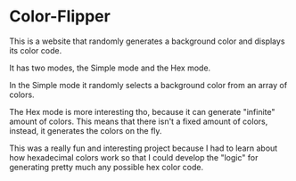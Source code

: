 # Color-Flipper

This is a website that randomly generates a background color and displays its color code.

It has two modes, the Simple mode and the Hex mode. 

In the Simple mode it randomly selects a background color from an array of colors. 

The Hex mode is more interesting tho, because it can generate "infinite" amount of colors. This means that there isn't
a fixed amount of colors, instead, it generates the colors on the fly.

This was a really fun and interesting project because I had to learn about how hexadecimal colors work so that I could develop 
the "logic" for generating pretty much any possible hex color code. 
